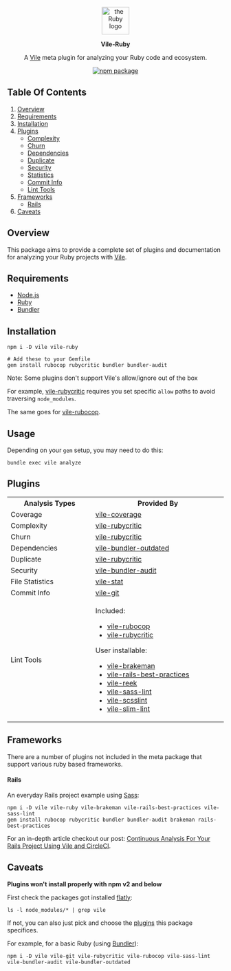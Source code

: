 <p align="center">
  <img width="64" style="background: none" src="https://user-images.githubusercontent.com/93340/30883744-2f236bc6-a2db-11e7-8b29-d65ebd1afde2.png" alt="the Ruby logo" />
  <p align="center">
    <strong>Vile-Ruby</strong>
  </p>
  <p align="center">
    A
    <a href="https://github.com/forthright/vile">Vile</a>
    meta plugin for analyzing your Ruby code and ecosystem.
  </p>
  <p align="center">
    <a href="https://www.npmjs.com/package/vile-ruby">
      <img src="https://badge.fury.io/js/vile-ruby.svg" alt="npm package">
    </a>
  </p>
</p>

## Table Of Contents

1. [Overview](#overview)
2. [Requirements](#requirements)
3. [Installation](#installation)
4. [Plugins](#plugins)
    * [Complexity](#complexity)
    * [Churn](#churn)
    * [Dependencies](#dependencies)
    * [Duplicate](#duplicate)
    * [Security](#security)
    * [Statistics](#statistics)
    * [Commit Info](#commit-info)
    * [Lint Tools](#lint-tools)
5. [Frameworks](#frameworks)
    * [Rails](#rails)
6. [Caveats](#caveats)

## Overview

This package aims to provide a complete set of plugins and documentation
for analyzing your Ruby projects with [Vile](https://github.com/forthright/vile).

## Requirements

- [Node.js](https://nodejs.org)
- [Ruby](https://www.ruby-lang.org)
- [Bundler](https://bundler.io)

## Installation

    npm i -D vile vile-ruby

    # Add these to your Gemfile
    gem install rubocop rubycritic bundler bundler-audit

Note: Some plugins don't support Vile's allow/ignore out of the box

For example, [vile-rubycritic](https://github.com/forthright/vile-rubycritic#ignore) requires
you set specific `allow` paths to avoid traversing `node_modules`.

The same goes for [vile-rubocop](https://github.com/forthright/vile-rubocop#ignoring-files).

## Usage

Depending on your `gem` setup, you may need to do this:

    bundle exec vile analyze

## Plugins

<table>
  <tr>
    <th width="300">Analysis Types</th>
    <th width="600">Provided By</th>
  </tr>
  <tr>
    <td>Coverage</td>
    <td>
      <a id="coverage" href="https://github.com/forthright/vile-coverage">vile-coverage</a>
    </td>
  </tr>
  <tr>
    <td id="complexity">Complexity</td>
    <td>
      <a href="https://github.com/forthright/vile-rubycritic">vile-rubycritic</a>
    </td>
  </tr>
  <tr>
    <td id="churn">Churn</td>
    <td>
      <a href="https://github.com/forthright/vile-rubycritic">vile-rubycritic</a>
    </td>
  </tr>
  <tr>
    <td id="dependencies">Dependencies</td>
    <td>
      <a href="https://github.com/forthright/vile-bundler-outdated">vile-bundler-outdated</a>
    </td>
  </tr>
  <tr>
    <td id="duplicate">Duplicate</td>
    <td>
      <a href="https://github.com/forthright/vile-rubycritic">vile-rubycritic</a>
    </td>
  </tr>
  <tr>
    <td id="security">Security</td>
    <td>
      <a href="https://github.com/forthright/vile-bundler-audit">vile-bundler-audit</a>
    </td>
  </tr>
  <tr>
    <td id="statistics">File Statistics</td>
    <td>
      <a href="https://github.com/forthright/vile-stat">vile-stat</a>
    </td>
  </tr>
  <tr>
    <td id="commit-info">Commit Info</td>
    <td>
      <a href="https://github.com/forthright/vile-git">vile-git</a>
    </td>
  </tr>
  <tr>
    <td id="general-lint-tools">Lint Tools</td>
    <td>
      <p>Included:</p>
      <ul>
        <li>
          <a href="https://github.com/forthright/vile-rubocop">vile-rubocop</a>
        </li>
        <li>
          <a href="https://github.com/forthright/vile-rubycritic">vile-rubycritic</a>
        </li>
      </ul>
      <p>User installable:</p>
      <ul>
        <li>
          <a href="https://github.com/forthright/vile-brakeman">vile-brakeman</a>
        </li>
        <li>
          <a href="https://github.com/forthright/vile-rails-best-practices">vile-rails-best-practices</a>
        </li>
        <li>
          <a href="https://github.com/forthright/vile-reek">vile-reek</a>
        </li>
        <li>
          <a href="https://github.com/forthright/vile-sass-lint">vile-sass-lint</a>
        </li>
        <li>
          <a href="https://github.com/forthright/vile-scsslint">vile-scsslint</a>
        </li>
        <li>
          <a href="https://github.com/forthright/vile-slim-lint">vile-slim-lint</a>
        </li>
      </ul>
    </td>
  </tr>
</table>

## Frameworks

There are a number of plugins not included in the meta package that support various
ruby based frameworks.

#### Rails

An everyday Rails project example using [Sass](http://sass-lang.com):

    npm i -D vile vile-ruby vile-brakeman vile-rails-best-practices vile-sass-lint
    gem install rubocop rubycritic bundler bundler-audit brakeman rails-best-practices

For an in-depth article checkout our post: [Continuous Analysis For Your Rails Project Using Vile and CircleCI](https://medium.com/forthright/continuous-analysis-for-your-rails-project-using-vile-and-circleci-4fb077378ab6).

## Caveats

**Plugins won't install properly with npm v2 and below**

First check the packages got installed [flatly](https://docs.npmjs.com/how-npm-works/npm3):

    ls -l node_modules/* | grep vile

If not, you can also just pick and choose the [plugins](package.json) this package specifices.

For example, for a basic Ruby (using [Bundler](http://bundler.io)):

    npm i -D vile vile-git vile-rubycritic vile-rubocop vile-sass-lint vile-bundler-audit vile-bundler-outdated
